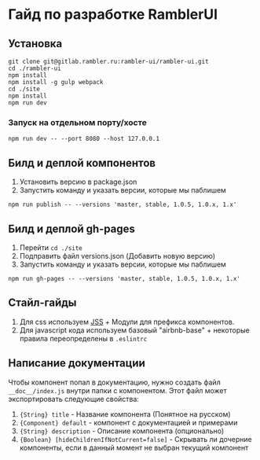 # Гайд по разработке RamblerUI

## Установка
```
git clone git@gitlab.rambler.ru:rambler-ui/rambler-ui.git
cd ./rambler-ui
npm install
npm install -g gulp webpack
cd ./site
npm install
npm run dev
```

### Запуск на отдельном порту/хосте
```
npm run dev -- --port 8080 --host 127.0.0.1
```


## Билд и деплой компонентов
1. Установить версию в package.json
2. Запустить команду и указать версии, которые мы паблишем
```
npm run publish -- --versions 'master, stable, 1.0.5, 1.0.x, 1.x'
```

## Билд и деплой gh-pages
1. Перейти `cd ./site`
2. Подправить файл versions.json (Добавить новую версию)
3. Запустить команду и указать версии, которые мы паблишем
```
npm run gh-pages -- --versions 'master, stable, 1.0.5, 1.0.x, 1.x'
```

## Стайл-гайды

1. Для css используем [JSS](https://github.com/cssinjs/jss) + Модули для префикса компонентов.
2. Для javascript кода используем базовый "airbnb-base" + некоторые правила переопределены в `.eslintrc`

## Написание документации
Чтобы компонент попал в документацию, нужно создать файл `__doc__/index.js` внутри папки с компонентом.
Этот файл может экспортировать следующие свойства:
1. `{String} title` - Название компонента (Понятное на русском)
2. `{Component} default` - компонент с документацией и примерами
3. `{String} description` - Описание компонента (опционально)
4. `{Boolean} [hideChildrenIfNotCurrent=false]` - Скрывать ли дочерние компоненты, если в данный момент не выбран текущий компонент

